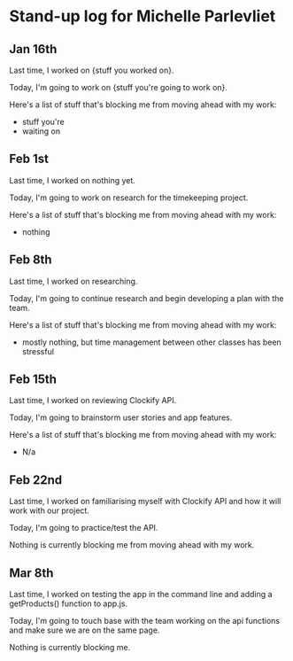 # Stand-up log for Michelle Parlevliet

## Jan 16th

Last time, I worked on {stuff you worked on}.

Today, I'm going to work on {stuff you're going to work on}.

Here's a list of stuff that's blocking me from moving ahead with my work:
- stuff you're
- waiting on

## Feb 1st

Last time, I worked on nothing yet.

Today, I'm going to work on research for the timekeeping project.

Here's a list of stuff that's blocking me from moving ahead with my work:
- nothing

## Feb 8th

Last time, I worked on researching.

Today, I'm going to continue research and begin developing a plan with the team.

Here's a list of stuff that's blocking me from moving ahead with my work:
- mostly nothing, but time management between other classes has been stressful

## Feb 15th

Last time, I worked on reviewing Clockify API.

Today, I'm going to brainstorm user stories and app features.

Here's a list of stuff that's blocking me from moving ahead with my work:
- N/a

## Feb 22nd

Last time, I worked on familiarising myself with Clockify API and how it will work with our project. 

Today, I'm going to practice/test the API. 

Nothing is currently blocking me from moving ahead with my work.

## Mar 8th

Last time, I worked on testing the app in the command line and adding a getProducts() function to app.js.

Today, I'm going to touch base with the team working on the api functions and make sure we are on the same page.

Nothing is currently blocking me.
